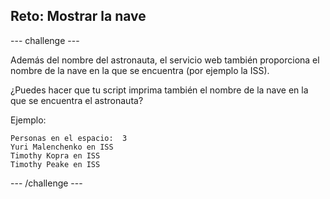## Reto: Mostrar la nave

--- challenge ---

Además del nombre del astronauta, el servicio web también proporciona el nombre de la nave en la que se encuentra (por ejemplo la ISS).

¿Puedes hacer que tu script imprima también el nombre de la nave en la que se encuentra el astronauta? 

Ejemplo:

```
Personas en el espacio:  3
Yuri Malenchenko en ISS
Timothy Kopra en ISS
Timothy Peake en ISS
```

--- /challenge ---
